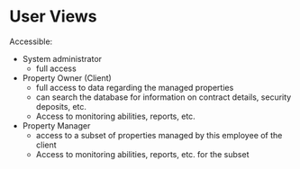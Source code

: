# User Views

Accessible:

- System administrator
  - full access
- Property Owner (Client)
  - full access to data regarding the managed properties
  - can search the database for information on contract details, security deposits, etc.
  - Access to monitoring abilities, reports, etc.
- Property Manager
  - access to a subset of properties managed by this employee of the client
  - Access to monitoring abilities, reports, etc. for the subset
